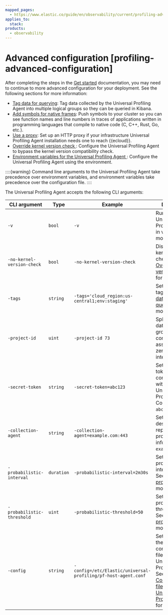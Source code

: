 ```yaml
---
mapped_pages:
  - https://www.elastic.co/guide/en/observability/current/profiling-advanced-configuration.html
applies_to:
  stack:
products:
  - observability
---
```


# Advanced configuration [profiling-advanced-configuration]

After completing the steps in the [Get started](get-started-with-universal-profiling.md) documentation, you may need to continue to more advanced configuration for your deployment. See the following sections for more information:

* [Tag data for querying](tag-data-for-querying.md): Tag data collected by the Universal Profiling Agent into multiple logical groups so they can be queried in Kibana.
* [Add symbols for native frames](add-symbols-for-native-frames.md): Push symbols to your cluster so you can see function names and line numbers in traces of applications written in programming languages that compile to native code (C, C++, Rust, Go, etc.).
* [Use a proxy](use-proxy-with-universal-profiling-agent.md):  Set up an HTTP proxy if your infrastructure Universal Profiling Agent installation needs one to reach {{ecloud}}.
* [Override kernel version check ](override-kernel-version-check.md): Configure the Universal Profiling Agent to bypass the kernel version compatibility check.
* [Environment variables for the Universal Profiling Agent ](environment-variables-to-configure-universal-profiling-agent.md): Configure the Universal Profiling Agent using the environment.

::::{warning} 
Command line arguments to the Universal Profiling Agent take precedence over environment variables, and environment variables take precedence over the configuration file.
::::


The Universal Profiling Agent accepts the following CLI arguments:

| CLI argument | Type | Example | Description |
| --- | --- | --- | --- |
| `-v` | `bool` | `-v` | Run the Universal Profiling Agent in verbose mode. |
| `-no-kernel-version-check` | `bool` | `-no-kernel-version-check` | Disable the kernel version check. See [Override kernel version check ](override-kernel-version-check.md) for more details. |
| `-tags` | `string` | `-tags='cloud_region:us-central1;env:staging'` | Set specific tags. See [Tag data for querying](tag-data-for-querying.md) for more details. |
| `-project-id` | `uint` | `-project-id 73` | Splits profiling data into logical groups that you control. You can assign any non-zero, unsigned integer ⇐ 4095. |
| `-secret-token` | `string` | `-secret-token=abc123` | Set the secret token for communicating with the Universal Profiling Collector to `abc123`. |
| `-collection-agent` | `string` | `-collection-agent=example.com:443` | Set the destination for reporting profiling information to `example.com:443`. |
| `-probabilistic-interval` | `duration` | `-probabilistic-interval=2m30s` | Set the probabilistic interval to `2m30s`. See [Probabilistic profiling](configure-probabilistic-profiling.md) for more details. |
| `-probabilistic-threshold` | `uint` | `-probabilistic-threshold=50` | Set the probabilistic threshold to `50`. See [Probabilistic profiling](configure-probabilistic-profiling.md) for more details. |
| `-config` | `string` | `-config=/etc/Elastic/universal-profiling/pf-host-agent.conf` | Set the path for the configuration file of the Universal Profiling Agent. See [Configuration file of the Universal Profiling Agent](configuration-file-of-universal-profiling-agent.md) for more details. |







